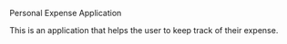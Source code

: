 Personal Expense Application

This is an application that helps the user to keep track of their expense.

